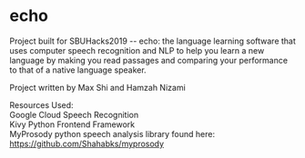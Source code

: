 # echo
Project built for SBUHacks2019 -- echo: the language learning software that uses computer speech recognition and NLP to help you learn a new language by making you read passages and comparing your performance to that of a native language speaker. 

Project written by Max Shi and Hamzah Nizami

Resources Used:  
Google Cloud Speech Recognition  
Kivy Python Frontend Framework  
MyProsody python speech analysis library found here: https://github.com/Shahabks/myprosody  
